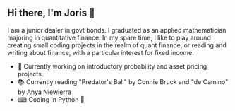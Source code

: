 ## Hi there, I'm Joris 👋

I am a junior dealer in govt bonds. I graduated as an applied mathematician majoring in quantitative finance. In my spare time, I like to play around creating small coding projects in the realm of quant finance, or reading and writing about finance, with a particular interest for fixed income.

- 🔭 Currently working on introductory probability and asset pricing projects
- 📚 Currently reading "Predator's Ball" by Connie Bruck and "de Camino" by Anya Niewierra
- ⌨ Coding in Python 🐍

<!--
- ⚡ Just a bit of a nerd that likes stochastic processes
- ☕ Also a nerd about coffee
-->
